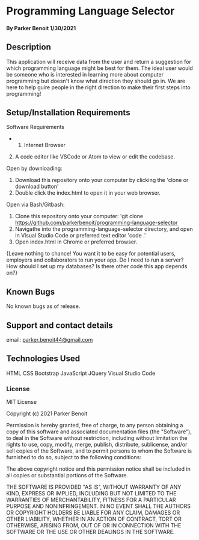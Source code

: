 # Programming Language Selector

#### By Parker Benoit 1/30/2021

## Description

This application will receive data from the user and return a suggestion for which programming language might be best for them. The ideal user would be someone who is interested in learning more about computer programming but doesn't know what direction they should go in. We are here to help guire people in the right direction to make their first steps into programming!

## Setup/Installation Requirements
Software Requirements
* 1. Internet Browser
2. A code editor like VSCode or Atom to view or edit the codebase.

Open by downloading:

1. Download this repository onto your computer by clicking the 'clone or download button'
2. Double click the index.html to open it in your web browser.

Open via Bash/Gitbash:

1. Clone this repository onto your computer: 'git clone https://github.com/parkerbenoit/programming-language-selector
2. Navigathe into the programming-language-selector directory, and open in Visual Studio Code or preferred text editor 'code .'
3. Open index.html in Chrome or preferred browser.

{Leave nothing to chance! You want it to be easy for potential users, employers and collaborators to run your app. Do I need to run a server? How should I set up my databases? Is there other code this app depends on?}

## Known Bugs

No known bugs as of release.

## Support and contact details

email: parker.benoit44@gmail.com

## Technologies Used

HTML
CSS
Bootstrap
JavaScript
JQuery
Visual Studio Code

### License

MIT License

Copyright (c) 2021 Parker Benoit

Permission is hereby granted, free of charge, to any person obtaining a copy
of this software and associated documentation files (the "Software"), to deal
in the Software without restriction, including without limitation the rights
to use, copy, modify, merge, publish, distribute, sublicense, and/or sell
copies of the Software, and to permit persons to whom the Software is
furnished to do so, subject to the following conditions:

The above copyright notice and this permission notice shall be included in all
copies or substantial portions of the Software.

THE SOFTWARE IS PROVIDED "AS IS", WITHOUT WARRANTY OF ANY KIND, EXPRESS OR
IMPLIED, INCLUDING BUT NOT LIMITED TO THE WARRANTIES OF MERCHANTABILITY,
FITNESS FOR A PARTICULAR PURPOSE AND NONINFRINGEMENT. IN NO EVENT SHALL THE
AUTHORS OR COPYRIGHT HOLDERS BE LIABLE FOR ANY CLAIM, DAMAGES OR OTHER
LIABILITY, WHETHER IN AN ACTION OF CONTRACT, TORT OR OTHERWISE, ARISING FROM,
OUT OF OR IN CONNECTION WITH THE SOFTWARE OR THE USE OR OTHER DEALINGS IN THE
SOFTWARE.